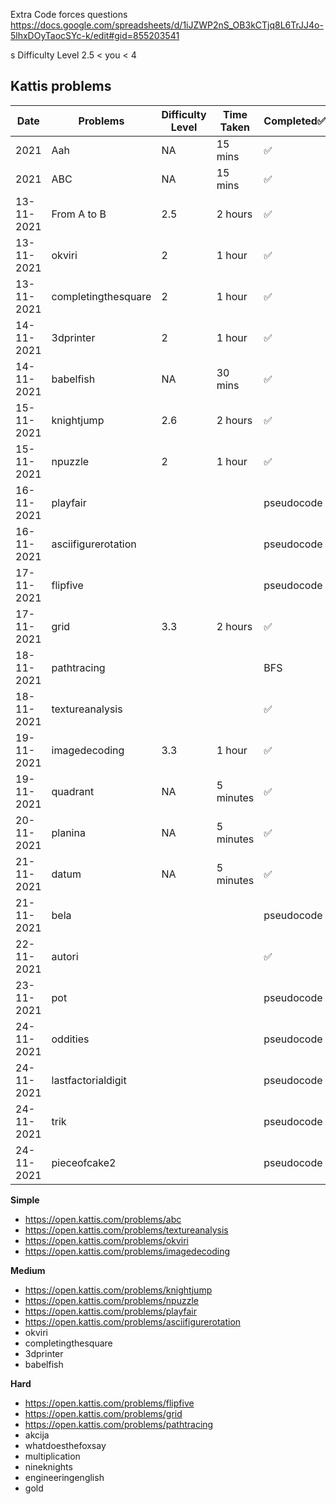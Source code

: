 Extra Code forces questions
https://docs.google.com/spreadsheets/d/1iJZWP2nS_OB3kCTjq8L6TrJJ4o-5lhxDOyTaocSYc-k/edit#gid=855203541

s
Difficulty Level 2.5 < you < 4
## Kattis problems 

| Date       | Problems            | Difficulty Level | Time Taken | Completed✅ |
| ---------- | ------------------- | ---------------- | ---------- | ---------- |
| 2021       | Aah                 | NA               | 15 mins    | ✅          |
| 2021       | ABC                 | NA               | 15 mins    | ✅          |
| 13-11-2021 | From A to B         | 2.5              | 2 hours    | ✅          |
| 13-11-2021 | okviri              | 2                | 1 hour     | ✅          |
| 13-11-2021 | completingthesquare | 2                | 1 hour     | ✅          |
| 14-11-2021 | 3dprinter           | 2                | 1 hour     | ✅          |
| 14-11-2021 | babelfish           | NA               | 30 mins    | ✅          |
| 15-11-2021 | knightjump          | 2.6              | 2 hours    | ✅          |
| 15-11-2021 | npuzzle             | 2                | 1 hour     | ✅          |
| 16-11-2021 | playfair            |                  |            | pseudocode |
| 16-11-2021 | asciifigurerotation |                  |            | pseudocode |
| 17-11-2021 | flipfive            |                  |            | pseudocode |
| 17-11-2021 | grid                | 3.3              | 2 hours    | ✅          |
| 18-11-2021 | pathtracing         |                  |            | BFS        |
| 18-11-2021 | textureanalysis     |                  |            | ✅          |
| 19-11-2021 | imagedecoding       | 3.3              | 1 hour     | ✅          |
| 19-11-2021 | quadrant            | NA               | 5 minutes  | ✅          |
| 20-11-2021 | planina             | NA               | 5 minutes  | ✅          |
| 21-11-2021 | datum               | NA               | 5 minutes  | ✅          |
| 21-11-2021 | bela                |                  |            | pseudocode |
| 22-11-2021 | autori              |                  |            | ✅          |
| 23-11-2021 | pot                 |                  |            | pseudocode |
| 24-11-2021 | oddities            |                  |            | pseudocode |
| 24-11-2021 | lastfactorialdigit  |                  |            | pseudocode |
| 24-11-2021 | trik                |                  |            | pseudocode |
| 24-11-2021 | pieceofcake2        |                  |            | pseudocode |



__Simple__

+ https://open.kattis.com/problems/abc
+ https://open.kattis.com/problems/textureanalysis
+ https://open.kattis.com/problems/okviri
+ https://open.kattis.com/problems/imagedecoding
  
__Medium__

+ https://open.kattis.com/problems/knightjump
+ https://open.kattis.com/problems/npuzzle
+ https://open.kattis.com/problems/playfair
+ https://open.kattis.com/problems/asciifigurerotation
+ okviri
+ completingthesquare
+ 3dprinter
+ babelfish
  
__Hard__

+ https://open.kattis.com/problems/flipfive
+ https://open.kattis.com/problems/grid
+ https://open.kattis.com/problems/pathtracing
+ akcija
+ whatdoesthefoxsay
+ multiplication
+ nineknights
+ engineeringenglish
+ gold

